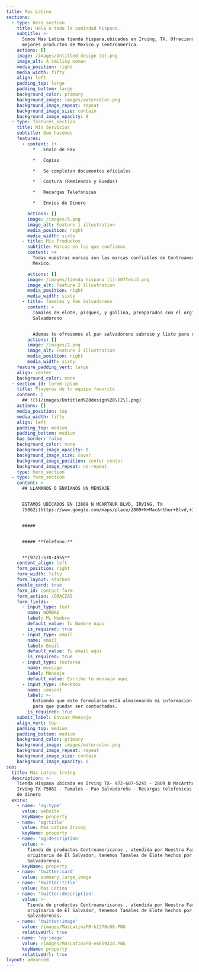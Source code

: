 ```yaml
---
title: Mas Latina
sections:
  - type: hero_section
    title: Hola a toda la cumindad hispana.
    subtitle: >-
      Somos Mas Latina tienda hispana,ubicados en Irving, TX. Ofreciendo los
      mejores productos de Mexico y Centroamerica.
    actions: []
    image: /images/Untitled design (1).png
    image_alt: A smiling woman
    media_position: right
    media_width: fifty
    align: left
    padding_top: large
    padding_bottom: large
    background_color: primary
    background_image: images/watercolor.png
    background_image_repeat: repeat
    background_image_size: contain
    background_image_opacity: 8
  - type: features_section
    title: Mis Servicios
    subtitle: Que hacemos
    features:
      - content: |+
          *   Envio de Fax

          *   Copias

          *   Se completan documentos oficiales

          *   Costura (Remiendos y Ruedos)

          *   Recargas Telefonicas

          *   Envios de Dinero

        actions: []
        image: /images/5.png
        image_alt: Feature 1 illustration
        media_position: right
        media_width: sixty
      - title: Mis Productos
        subtitle: Marcas en las que confiamos
        content: >+
          Todas nuestras marcas son las marcas confiables de Centroamerica y
          Mexico.

        actions: []
        image: /images/tienda hispana (1)-507febc3.png
        image_alt: Feature 2 illustration
        media_position: right
        media_width: sixty
      - title: Tamales y Pan Salvadoreno
        content: >
          Tamales de elote, pisques, y gallina, preaparados con el orginal sazon
          Salvadoreno


          Ademas te ofresemos el pan salvadoreno sabroso y listo para degustar.
        actions: []
        image: /images/2.png
        image_alt: Feature 3 illustration
        media_position: right
        media_width: sixty
    feature_padding_vert: large
    align: center
    background_color: none
  - section_id: lorem-ipsum
    title: Playeras de tu equipo favorito
    content: |
      ## ![](/images/Untitled%20design%20\(2\).png)
    actions: []
    media_position: top
    media_width: fifty
    align: left
    padding_top: medium
    padding_bottom: medium
    has_border: false
    background_color: none
    background_image_opacity: 0
    background_image_size: cover
    background_image_position: center center
    background_image_repeat: no-repeat
    type: hero_section
  - type: form_section
    content: >
      ## LLAMANOS O ENVIANOS UN MENSAJE


      ESTAMOS UBICADOS EN [2809 N MCARTHUR BLVD, IRVING, TX
      75062](https://www.google.com/maps/place/2809+N+MacArthur+Blvd,+Irving,+TX+75062/@32.8450039,-96.9619605,17z/data=!3m1!4b1!4m5!3m4!1s0x864e82febf439223:0xfe08393d61a04965!8m2!3d32.8450039!4d-96.9597718)


      #####


      ##### **Telefono:**


      **(972)-570-4955**
    content_align: left
    form_position: right
    form_width: fifty
    form_layout: stacked
    enable_card: true
    form_id: contact-form
    form_action: /GRACIAS
    form_fields:
      - input_type: text
        name: NOMBRE
        label: Mi Nombre
        default_value: Tu Nombre Aqui
        is_required: true
      - input_type: email
        name: email
        label: Email
        default_value: Tu email aqui
        is_required: true
      - input_type: textarea
        name: message
        label: Mensaje
        default_value: Escribe tu mensaje aqui
      - input_type: checkbox
        name: consent
        label: >-
          Entiendo que este formulario está almacenando mi información enviada
          para que puedan ser contactados.
        is_required: true
    submit_label: Enviar Mensaje
    align_vert: top
    padding_top: medium
    padding_bottom: medium
    background_color: primary
    background_image: images/watercolor.png
    background_image_repeat: repeat
    background_image_size: contain
    background_image_opacity: 8
seo:
  title: Mas Latina Irving
  description: >-
    Tienda Hispana ubicada en Irving TX- 972-607-5245 - 2809 N MacArthur Blvd,
    Irving TX 75062 - Tamales - Pan Salvadoreño - Recargas telefonicas - Envios
    de dinero
  extra:
    - name: 'og:type'
      value: website
      keyName: property
    - name: 'og:title'
      value: Mas Latina Irving
      keyName: property
    - name: 'og:description'
      value: >-
        Tienda de productos Centroamericanos , atendida por Nuestra Familia
        originaria de El Salvador, tenemos Tamales de Elote hechos por Manos
        Salvadorenas.
      keyName: property
    - name: 'twitter:card'
      value: summary_large_image
    - name: 'twitter:title'
      value: Mas Latina
    - name: 'twitter:description'
      value: >-
        Tienda de productos Centroamericanos , atendida por Nuestra Familia
        originaria de El Salvador, tenemos Tamales de Elote hechos por Manos
        Salvadorenas.
    - name: 'twitter:image'
      value: /images/MasLatinaFB-b1370c68.PNG
      relativeUrl: true
    - name: 'og:image'
      value: /images/MasLatinaFB-e665922d.PNG
      keyName: property
      relativeUrl: true
layout: advanced
---
```

